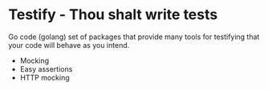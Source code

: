 Testify - Thou shalt write tests
================================

Go code (golang) set of packages that provide many tools for testifying that your code will behave as you intend.

  * Mocking
  * Easy assertions
  * HTTP mocking

 